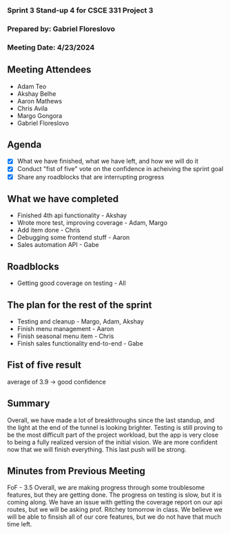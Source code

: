 ### Sprint 3 Stand-up 4 for CSCE 331 Project 3
### Prepared by: Gabriel Floreslovo
### Meeting Date: 4/23/2024

## Meeting Attendees
- Adam Teo
- Akshay Belhe
- Aaron Mathews
- Chris Avila
- Margo Gongora
- Gabriel Floreslovo

## Agenda
- [x] What we have finished, what we have left, and how we will do it
- [x] Conduct "fist of five" vote on the confidence in acheiving the sprint goal
- [x] Share any roadblocks that are interrupting progress 

## What we have completed
- Finished 4th api functionality - Akshay
- Wrote more test, improving coverage - Adam, Margo
- Add item done - Chris
- Debugging some frontend stuff - Aaron
- Sales automation API - Gabe

## Roadblocks
- Getting good coverage on testing - All

## The plan for the rest of the sprint
- Testing and cleanup - Margo, Adam, Akshay
- Finish menu management - Aaron
- Finish seasonal menu item - Chris
- Finish sales functionality end-to-end - Gabe

## Fist of five result 
average of 3.9 -> good confidence

## Summary
Overall, we have made a lot of breakthroughs since the last standup, and the light at the end of the tunnel is looking brighter. Testing is still proving to be the most difficult part of the project workload, but the app is very close to being a fully realized version of the initial vision. We are more confident now that we will finish everything. This last push will be strong. 

## Minutes from Previous Meeting
FoF - 3.5
Overall, we are making progress through some troublesome features, but they are getting done. The progress on testing is slow, but it is coming along. We have an issue with getting the coverage report on our api routes, but we will be asking prof. Ritchey tomorrow in class. We believe we will be able to finsish all of our core features, but we do not have that much time left. 